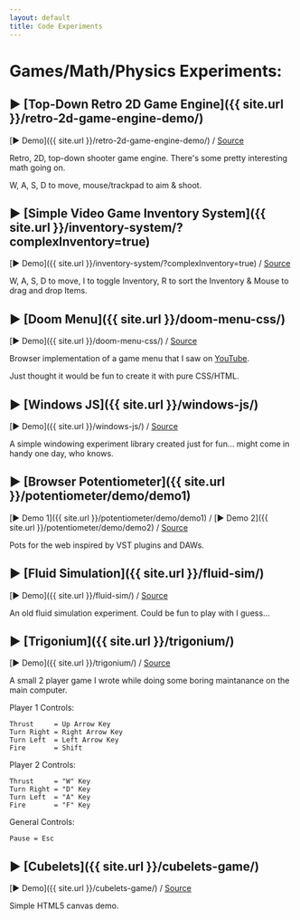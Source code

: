 ```yaml
---
layout: default
title: Code Experiments
---
```


<h1 class="owner-name">Games/Math/Physics Experiments:</h1>

## ▶ [Top-Down Retro 2D Game Engine]({{ site.url }}/retro-2d-game-engine-demo/)

[▶️ Demo]({{ site.url }}/retro-2d-game-engine-demo/) / [Source](https://github.com/DimiTech/retro-2d-game-engine)

Retro, 2D, top-down shooter game engine.
There's some pretty interesting math going on.

W, A, S, D to move, mouse/trackpad to aim & shoot.

## ▶ [Simple Video Game Inventory System]({{ site.url }}/inventory-system/?complexInventory=true)

[▶️ Demo]({{ site.url }}/inventory-system/?complexInventory=true) / [Source](https://github.com/DimiTech/inventory-system)

W, A, S, D to move, I to toggle Inventory, R to sort the Inventory & Mouse to drag and drop Items.

## ▶ [Doom Menu]({{ site.url }}/doom-menu-css/)

[▶️ Demo]({{ site.url }}/doom-menu-css/) / [Source](https://github.com/DimiTech/doom-menu-css)

Browser implementation of a game menu that I saw on [YouTube](https://www.youtube.com/watch?v=LMvXxyjWfIE).

Just thought it would be fun to create it with pure CSS/HTML.

## ▶ [Windows JS]({{ site.url }}/windows-js/)

[▶️ Demo]({{ site.url }}/windows-js/) / [Source](https://github.com/DimiTech/windows-js)

A simple windowing experiment library created just for fun... might come in handy one day, who knows.

## ▶ [Browser Potentiometer]({{ site.url }}/potentiometer/demo/demo1)

[▶️ Demo 1]({{ site.url }}/potentiometer/demo/demo1) / [▶️ Demo 2]({{ site.url }}/potentiometer/demo/demo2) / [Source](https://github.com/DimiTech/potentiometer)

Pots for the web inspired by VST plugins and DAWs.

## ▶ [Fluid Simulation]({{ site.url }}/fluid-sim/)

[▶️ Demo]({{ site.url }}/fluid-sim/) / [Source](https://github.com/DimiTech/fluid-sim)

An old fluid simulation experiment. Could be fun to play with I guess...

## ▶ [Trigonium]({{ site.url }}/trigonium/)

[▶️ Demo]({{ site.url }}/trigonium/) / [Source](https://github.com/DimiTech/trigonium)

A small 2 player game I wrote while doing some boring maintanance on the main computer.

Player 1 Controls:

```
Thrust     = Up Arrow Key
Turn Right = Right Arrow Key
Turn Left  = Left Arrow Key
Fire       = Shift
```

Player 2 Controls:

```
Thrust     = "W" Key
Turn Right = "D" Key
Turn Left  = "A" Key
Fire       = "F" Key
```

General Controls:

```
Pause = Esc
```

## ▶ [Cubelets]({{ site.url }}/cubelets-game/)

[▶️ Demo]({{ site.url }}/cubelets-game/) / [Source](https://github.com/DimiTech/cubelets-game)

Simple HTML5 canvas demo.
